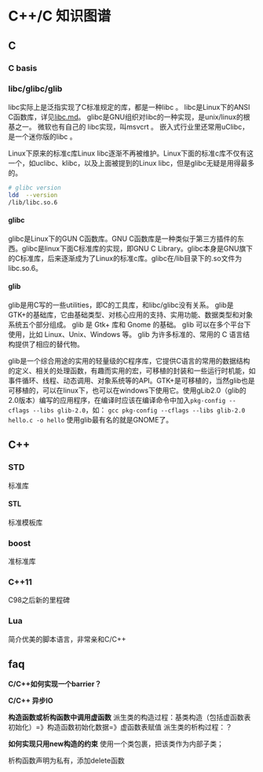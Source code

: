 # C++/C 知识图谱

## C

### C basis

### libc/glibc/glib
libc实际上是泛指实现了C标准规定的库，都是一种libc 。
libc是Linux下的ANSI C函数库，详见[libc.md](libc.md)。
glibc是GNU组织对libc的一种实现，是unix/linux的根基之一。
微软也有自己的 libc实现，叫msvcrt 。
嵌入式行业里还常用uClibc，是一个迷你版的libc 。

Linux下原来的标准c库Linux libc逐渐不再被维护。Linux下面的标准c库不仅有这一个，如uclibc、klibc，以及上面被提到的Linux libc，但是glibc无疑是用得最多的。
```sh
# glibc version
ldd  --version
/lib/libc.so.6
```
#### glibc
glibc是Linux下的GUN C函数库。GNU C函数库是一种类似于第三方插件的东西。glibc是linux下面C标准库的实现，即GNU C Library。glibc本身是GNU旗下的C标准库，后来逐渐成为了Linux的标准c库。glibc在/lib目录下的.so文件为libc.so.6。

#### glib
glib是用C写的一些utilities，即C的工具库，和libc/glibc没有关系。
glib是GTK+的基础库，它由基础类型、对核心应用的支持、实用功能、数据类型和对象系统五个部分组成。
glib 是 Gtk+ 库和 Gnome 的基础。
glib 可以在多个平台下使用，比如 Linux、Unix、Windows 等。
glib 为许多标准的、常用的 C 语言结构提供了相应的替代物。 

glib是一个综合用途的实用的轻量级的C程序库，它提供C语言的常用的数据结构的定义、相关的处理函数，有趣而实用的宏，可移植的封装和一些运行时机能，如事件循环、线程、动态调用、对象系统等的API。GTK+是可移植的，当然glib也是可移植的，可以在linux下，也可以在windows下使用它。使用gLib2.0（glib的2.0版本）编写的应用程序，在编译时应该在编译命令中加入`pkg-config --cflags --libs glib-2.0`，如：
`gcc pkg-config --cflags --libs glib-2.0 hello.c -o hello`
使用glib最有名的就是GNOME了。

## C++
### STD
标准库
#### STL
标准模板库

### boost
准标准库

### C++11
C98之后新的里程碑

### Lua
简介优美的脚本语言，非常亲和C/C++

## faq
**C/C++如何实现一个barrier？**

**C/C++ 异步IO**

**构造函数或析构函数中调用虚函数**
派生类的构造过程：基类构造（包括虚函数表初始化）=》构造函数初始化数据=》虚函数表赋值
派生类的析构过程：？

**如何实现只用new构造的约束**
使用一个类包裹，把该类作为内部子类；

析构函数声明为私有，添加delete函数
